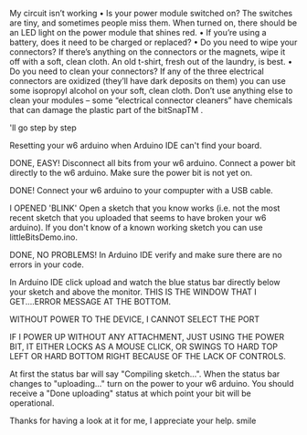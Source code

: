 My circuit isn’t working
• Is your power module switched on? The switches are tiny, and
sometimes people miss them. When turned on, there should be
an LED light on the power module that shines red.
• If you’re using a battery, does it need to be charged or replaced?
• Do you need to wipe your connectors? If there’s anything on the
connectors or the magnets, wipe it off with a soft, clean cloth.
An old t-shirt, fresh out of the laundry, is best.
• Do you need to clean your connectors? If any of the three
electrical connectors are oxidized (they’ll have dark deposits on
them) you can use some isopropyl alcohol on your soft, clean
cloth. Don’t use anything else to clean your modules – some
“electrical connector cleaners” have chemicals that can damage
the plastic part of the bitSnapTM
.

'll go step by step

Resetting your w6 arduino when Arduino IDE can't find your board.

DONE, EASY! Disconnect all bits from your w6 arduino. Connect a power bit directly to the w6 arduino. Make sure the power bit is not yet on.

DONE! Connect your w6 arduino to your compupter with a USB cable.

I OPENED 'BLINK' Open a sketch that you know works (i.e. not the most recent sketch that you uploaded that seems to have broken your w6 arduino). If you don't know of a known working sketch you can use littleBitsDemo.ino.

DONE, NO PROBLEMS! In Arduino IDE verify and make sure there are no errors in your code.

In Arduino IDE click upload and watch the blue status bar directly below your sketch and above the monitor.
THIS IS THE WINDOW THAT I GET....ERROR MESSAGE AT THE BOTTOM.

WITHOUT POWER TO THE DEVICE, I CANNOT SELECT THE PORT

IF I POWER UP WITHOUT ANY ATTACHMENT, JUST USING THE POWER BIT, IT EITHER LOCKS AS A MOUSE CLICK, OR SWINGS TO HARD TOP LEFT OR HARD BOTTOM RIGHT BECAUSE OF THE LACK OF CONTROLS.

At first the status bar will say "Compiling sketch...". When the status bar changes to "uploading..." turn on the power to your w6 arduino.
You should receive a "Done uploading" status at which point your bit will be operational.

Thanks for having a look at it for me, I appreciate your help. smile
